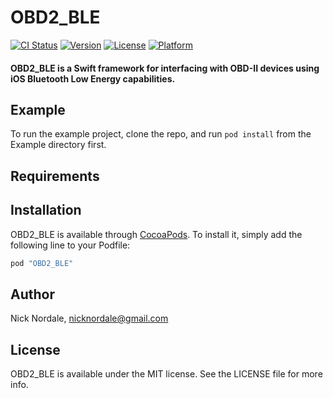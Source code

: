 # OBD2_BLE

[![CI Status](http://img.shields.io/travis/nordale1-1541045/OBD2_BLE.svg?style=flat)](https://travis-ci.org/nordale1-1541045/OBD2_BLE)
[![Version](https://img.shields.io/cocoapods/v/OBD2_BLE.svg?style=flat)](http://cocoapods.org/pods/OBD2_BLE)
[![License](https://img.shields.io/cocoapods/l/OBD2_BLE.svg?style=flat)](http://cocoapods.org/pods/OBD2_BLE)
[![Platform](https://img.shields.io/cocoapods/p/OBD2_BLE.svg?style=flat)](http://cocoapods.org/pods/OBD2_BLE)

#### OBD2_BLE is a Swift framework for interfacing with OBD-II devices using iOS Bluetooth Low Energy capabilities.

## Example

To run the example project, clone the repo, and run `pod install` from the Example directory first.

## Requirements

## Installation

OBD2_BLE is available through [CocoaPods](http://cocoapods.org). To install
it, simply add the following line to your Podfile:

```ruby
pod "OBD2_BLE"
```

## Author

Nick Nordale, nicknordale@gmail.com

## License

OBD2_BLE is available under the MIT license. See the LICENSE file for more info.
